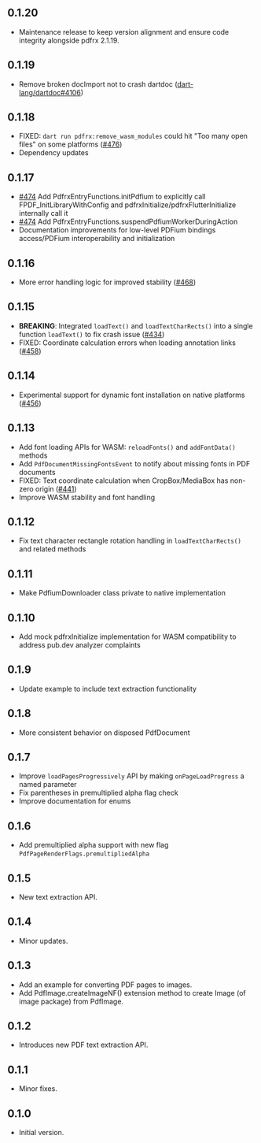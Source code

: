 ## 0.1.20

- Maintenance release to keep version alignment and ensure code integrity alongside pdfrx 2.1.19.

## 0.1.19

- Remove broken docImport not to crash dartdoc ([dart-lang/dartdoc#4106](https://github.com/dart-lang/dartdoc/issues/4106))

## 0.1.18

- FIXED: `dart run pdfrx:remove_wasm_modules` could hit "Too many open files" on some platforms ([#476](https://github.com/espresso3389/pdfrx/issues/476))
- Dependency updates

## 0.1.17

- [#474](https://github.com/espresso3389/pdfrx/issues/474) Add PdfrxEntryFunctions.initPdfium to explicitly call FPDF_InitLibraryWithConfig and pdfrxInitialize/pdfrxFlutterInitialize internally call it
- [#474](https://github.com/espresso3389/pdfrx/issues/474) Add PdfrxEntryFunctions.suspendPdfiumWorkerDuringAction
- Documentation improvements for low-level PDFium bindings access/PDFium interoperability and initialization

## 0.1.16

- More error handling logic for improved stability ([#468](https://github.com/espresso3389/pdfrx/issues/468))

## 0.1.15

- **BREAKING**: Integrated `loadText()` and `loadTextCharRects()` into a single function `loadText()` to fix crash issue ([#434](https://github.com/espresso3389/pdfrx/issues/434))
- FIXED: Coordinate calculation errors when loading annotation links ([#458](https://github.com/espresso3389/pdfrx/issues/458))

## 0.1.14

- Experimental support for dynamic font installation on native platforms ([#456](https://github.com/espresso3389/pdfrx/issues/456))

## 0.1.13

- Add font loading APIs for WASM: `reloadFonts()` and `addFontData()` methods
- Add `PdfDocumentMissingFontsEvent` to notify about missing fonts in PDF documents
- FIXED: Text coordinate calculation when CropBox/MediaBox has non-zero origin ([#441](https://github.com/espresso3389/pdfrx/issues/441))
- Improve WASM stability and font handling

## 0.1.12

- Fix text character rectangle rotation handling in `loadTextCharRects()` and related methods

## 0.1.11

- Make PdfiumDownloader class private to native implementation

## 0.1.10

- Add mock pdfrxInitialize implementation for WASM compatibility to address pub.dev analyzer complaints

## 0.1.9

- Update example to include text extraction functionality

## 0.1.8

- More consistent behavior on disposed PdfDocument

## 0.1.7

- Improve `loadPagesProgressively` API by making `onPageLoadProgress` a named parameter
- Fix parentheses in premultiplied alpha flag check
- Improve documentation for enums

## 0.1.6

- Add premultiplied alpha support with new flag `PdfPageRenderFlags.premultipliedAlpha`

## 0.1.5

- New text extraction API.

## 0.1.4

- Minor updates.

## 0.1.3

- Add an example for converting PDF pages to images.
- Add PdfImage.createImageNF() extension method to create Image (of image package) from PdfImage.

## 0.1.2

- Introduces new PDF text extraction API.

## 0.1.1

- Minor fixes.

## 0.1.0

- Initial version.
